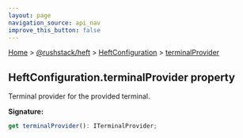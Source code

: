 ```yaml
---
layout: page
navigation_source: api_nav
improve_this_button: false
---
```



[Home](./index.md) &gt; [@rushstack/heft](./heft.md) &gt; [HeftConfiguration](./heft.heftconfiguration.md) &gt; [terminalProvider](./heft.heftconfiguration.terminalprovider.md)

## HeftConfiguration.terminalProvider property

Terminal provider for the provided terminal.

<b>Signature:</b>

```typescript
get terminalProvider(): ITerminalProvider;
```

